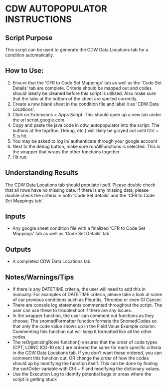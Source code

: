 # CDW AUTOPOPULATOR INSTRUCTIONS

## Script Purpose
This script can be used to generate the CDW Data Locations tab for a condition automatically.

## How to Use:
1) Ensure that the 'CFR to Code Set Mappings' tab as well as the 'Code Set Details' tab are complete. Criteria should be mapped out and codes should ideally be cleaned before this script is utilized. Also make sure that the tabs at the bottom of the sheet are spelled correctly.
2) Create a new blank sheet in the condition file and label it as 'CDW Data Locations'.
3) Click on Extensions > Apps Script. This should open up a new tab under the url script.google.com
4) Copy and paste the java code in cdw_autopopulator into the script. The buttons at the top(Run, Debug, etc.) will likely be grayed out until Ctrl + S is hit. 
5) You may be asked to log in/ authenticate through your google account
6) Next to the debug button, make sure runAllFunctions is selected. This is the wrapper that wraps the other functions together
7) Hit run. 

## Understanding Results
The CDW Data Locations tab should populate itself. Please double check that all rows have no missing data. If there is any missing data, please double check the criteria in both 'Code Set details' and the 'CFR to Code Set Mappings tab'.

## Inputs
- Any google sheet condition file with a finalized 'CFR to Code Set Mappings' tab as well as 'Code Set Details' tab.

## Outputs
- A completed CDW Data Locations tab. 

## Notes/Warnings/Tips
- If there is any DATETIME criteria, the user will need to add this in manually. For examples of  DATETIME criteria, please take a look at some of our previous conditions such as Pleuritis, Thrombo or even GI Cancer. 
- There are console log statements commented throughout the script. The user can use these to troubleshoot if there are any issues. 
- In the wrapper function, the user can comment out functions as they choose. The snomedFormatter function formats the SnomedCodes so that only the code value shows up in the Field Value Example column. Commenting this function out will keep it formatted like all the other codes
- The reOrganizingRows function() ensures that the order of code types (CPT, LOINC ICD-10 etc.) are ordered the same for each specific criteria in the CDW Data Locations tab. If you don't want these ordered, you can comment this function out, OR change the order of how the codes should up by modifying the function itself. This can be done by finding the sortOrder variable with Ctrl + F and modifying the dictionary values. 
- Use the Execution Log to identify potential bugs or areas where the script is getting stuck 

